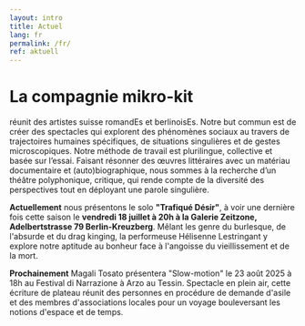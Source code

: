 ```yaml
---
layout: intro
title: Actuel
lang: fr
permalink: /fr/
ref: aktuell
---
```

# La compagnie mikro-kit
réunit des artistes suisse romandEs et berlinoisEs. Notre but commun est de créer des spectacles qui explorent des phénomènes sociaux au travers de trajectoires humaines spécifiques, de situations singulières et de gestes microscopiques. Notre méthode de travail est plurilingue, collective et basée sur l’essai. Faisant résonner des œuvres littéraires avec un matériau documentaire et (auto)biographique, nous sommes à la recherche d’un théâtre polyphonique, critique, qui rende compte de la diversité des perspectives tout en déployant une parole singulière. 

**Actuellement** nous présentons le solo **"Trafiqué Désir"**, à voir une dernière fois cette saison le **vendredi 18 juillet à 20h à la Galerie Zeitzone, Adelbertstrasse 79 Berlin-Kreuzberg**. Mêlant les genre du burlesque, de l'absurde et du drag kinging, la performeuse Hélisenne Lestringant y explore notre aptitude au bonheur face à l'angoisse du vieillissement et de la mort.

**Prochainement** Magali Tosato présentera "Slow-motion" le 23 août 2025 à 18h au Festival di Narrazione à Arzo au Tessin. Spectacle en plein air, cette écriture de plateau réunit des personnes en procédure de demande d'asile et des membres d'associations locales pour un voyage bouleversant les notions d'espace et de temps. 

